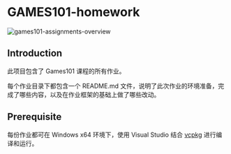 # GAMES101-homework

![games101-assignments-overview](https://s2.loli.net/2024/06/07/hpISw3lgjYZCWO7.png)

## Introduction

此项目包含了 Games101 课程的所有作业。

每个作业目录下都包含一个 README.md 文件，说明了此次作业的环境准备，完成了哪些内容，以及在作业框架的基础上做了哪些改动。

## Prerequisite

每份作业都可在 Windows x64 环境下，使用 Visual Studio 结合 [vcpkg](https://vcpkg.io/en/)  进行编译和运行。
